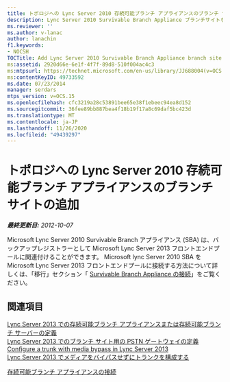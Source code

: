 ```yaml
---
title: トポロジへの Lync Server 2010 存続可能ブランチ アプライアンスのブランチ サイトの追加
description: Lync Server 2010 Survivable Branch Appliance ブランチサイトをトポロジに追加します。
ms.reviewer: ''
ms.author: v-lanac
author: lanachin
f1.keywords:
- NOCSH
TOCTitle: Add Lync Server 2010 Survivable Branch Appliance branch site to your topology
ms:assetid: 2920d66e-6e1f-4f7f-89d8-510f004ac4c3
ms:mtpsurl: https://technet.microsoft.com/en-us/library/JJ688004(v=OCS.15)
ms:contentKeyID: 49733592
ms.date: 07/23/2014
manager: serdars
mtps_version: v=OCS.15
ms.openlocfilehash: cfc3219a28c53891bee65e38f1ebeec94ea8d152
ms.sourcegitcommit: 36fee89bb887bea4f18b19f17a8c69daf5bc423d
ms.translationtype: MT
ms.contentlocale: ja-JP
ms.lasthandoff: 11/26/2020
ms.locfileid: "49439297"
---
```

# <a name="add-lync-server-2010-survivable-branch-appliance-branch-site-to-your-topology"></a>トポロジへの Lync Server 2010 存続可能ブランチ アプライアンスのブランチ サイトの追加

<div data-xmlns="http://www.w3.org/1999/xhtml">

<div class="topic" data-xmlns="http://www.w3.org/1999/xhtml" data-msxsl="urn:schemas-microsoft-com:xslt" data-cs="https://msdn.microsoft.com/">

<div data-asp="https://msdn2.microsoft.com/asp">



</div>

<div id="mainSection">

<div id="mainBody">

<span> </span>

_**最終更新日:** 2012-10-07_

Microsoft Lync Server 2010 Survivable Branch アプライアンス (SBA) は、バックアップレジストラーとして Microsoft Lync Server 2013 フロントエンドプールに関連付けることができます。 Microsoft lync Server 2010 SBA を Microsoft Lync Server 2013 フロントエンドプールに接続する方法について詳しくは、「移行」セクション「 [Survivable Branch Appliance の接続](connect-a-survivable-branch-appliance.md)」をご覧ください。

<div>

## <a name="see-also"></a>関連項目


[Lync Server 2013 での存続可能ブランチ アプライアンスまたは存続可能ブランチ サーバーの定義](lync-server-2013-define-a-survivable-branch-appliance-or-server.md)  
[Lync Server 2013 でのブランチ サイト用の PSTN ゲートウェイの定義](lync-server-2013-define-a-pstn-gateway-for-a-branch-site.md)  
[Configure a trunk with media bypass in Lync Server 2013](lync-server-2013-configure-a-trunk-with-media-bypass.md)  
[Lync Server 2013 でメディアをバイパスせずにトランクを構成する](lync-server-2013-configure-a-trunk-without-media-bypass.md)  


[存続可能ブランチ アプライアンスの接続](connect-a-survivable-branch-appliance.md)  
  

</div>

</div>

<span> </span>

</div>

</div>

</div>

